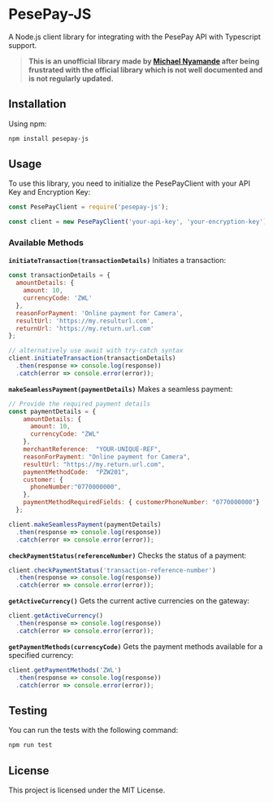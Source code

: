 # PesePay-JS

A Node.js client library for integrating with the PesePay API with Typescript support.

>**This is an unofficial library made by [Michael Nyamande](https://twitter.com/mikeyny_zw) after being frustrated with the official library which is not well documented and is not regularly updated.**

## Installation

Using npm:

```bash
npm install pesepay-js
```

## Usage
To use this library, you need to initialize the PesePayClient with your API Key and Encryption Key:
```javascript
const PesePayClient = require('pesepay-js');

const client = new PesePayClient('your-api-key', 'your-encryption-key');
```
### Available Methods

**`initiateTransaction(transactionDetails)`**
Initiates a transaction:
```javascript
const transactionDetails = {
  amountDetails: {
    amount: 10,
    currencyCode: 'ZWL'
  },
  reasonForPayment: 'Online payment for Camera',
  resultUrl: 'https://my.resulturl.com',
  returnUrl: 'https://my.return.url.com'
};

// alternatively use await with try-catch syntax 
client.initiateTransaction(transactionDetails)
  .then(response => console.log(response))
  .catch(error => console.error(error));
```

**`makeSeamlessPayment(paymentDetails)`**
Makes a seamless payment:
```javascript
// Provide the required payment details
const paymentDetails = {
    amountDetails: {
      amount: 10,
      currencyCode: "ZWL"
    },
    merchantReference:  "YOUR-UNIQUE-REF",
    reasonForPayment: "Online payment for Camera",
    resultUrl: "https://my.return.url.com",
    paymentMethodCode:  "PZW201",
    customer: {
      phoneNumber:"0770000000",
    },
    paymentMethodRequiredFields: { customerPhoneNumber: "0770000000"}
  };

client.makeSeamlessPayment(paymentDetails)
  .then(response => console.log(response))
  .catch(error => console.error(error));

```

**`checkPaymentStatus(referenceNumber)`**
Checks the status of a payment:
```javascript
client.checkPaymentStatus('transaction-reference-number')
  .then(response => console.log(response))
  .catch(error => console.error(error));
```

**`getActiveCurrency()`**
Gets the current active currencies on the gateway:
```javascript
client.getActiveCurrency()
  .then(response => console.log(response))
  .catch(error => console.error(error));

```

**`getPaymentMethods(currencyCode)`**
Gets the payment methods available for a specified currency:
```javascript
client.getPaymentMethods('ZWL')
  .then(response => console.log(response))
  .catch(error => console.error(error));
```

## Testing
You can run the tests with the following command:
```bash
npm run test
```

## License
This project is licensed under the MIT License.